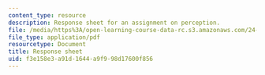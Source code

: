 ```yaml
---
content_type: resource
description: Response sheet for an assignment on perception.
file: /media/https%3A/open-learning-course-data-rc.s3.amazonaws.com/24-910-topics-in-linguistic-theory-laboratory-phonology-spring-2007/f3e158e3a91d1644a9f998d17600f856_response_sheet.pdf
file_type: application/pdf
resourcetype: Document
title: Response sheet
uid: f3e158e3-a91d-1644-a9f9-98d17600f856
---
```

